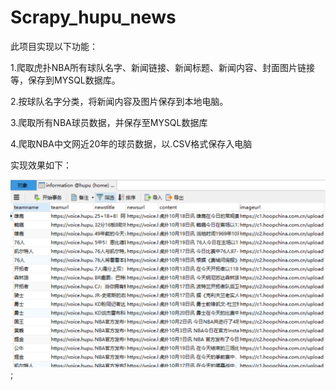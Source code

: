 # Scrapy_hupu_news
此项目实现以下功能：

1.爬取虎扑NBA所有球队名字、新闻链接、新闻标题、新闻内容、封面图片链接等，保存到MYSQL数据库。

2.按球队名字分类，将新闻内容及图片保存到本地电脑。

3.爬取所有NBA球员数据，并保存至MYSQL数据库

4.爬取NBA中文网近20年的球员数据，以.CSV格式保存入电脑

实现效果如下：

 ![image](https://github.com/gougou-Hub/Scrapy_hupu_news/blob/master/Results_images/news_data.png);
